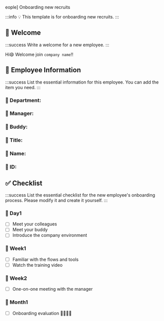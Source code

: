 eople] Onboarding new recruits

:::info
:bulb: This template is for onboarding new recruits. 
:::

## 🎉 Welcome

:::success
Write a welcome for a new employee.
:::

Hi:smile: Welcome join `company name`!!

## :book: Employee Information

:::success
List the essential information for this employee. You can add the item you need.
:::

### :small_blue_diamond: Department:
### :small_blue_diamond: Manager:
### :small_blue_diamond: Buddy:
### :small_blue_diamond: Title:
### :small_blue_diamond: Name:
### :small_blue_diamond: ID:

## :white_check_mark: Checklist

:::success
List the essential checklist for the new employee's onboarding process. Please modify it and create it yourself.
:::

### :small_orange_diamond: Day1 

- [ ] Meet your colleagues
- [ ] Meet your buddy
- [ ] Introduce the company environment

### :small_orange_diamond: Week1

- [ ] Familiar with the flows and tools 
- [ ] Watch the training video

### :small_orange_diamond: Week2

- [ ] One-on-one meeting with the manager

### :small_orange_diamond: Month1

-  [ ] Onboarding evaluation
          
